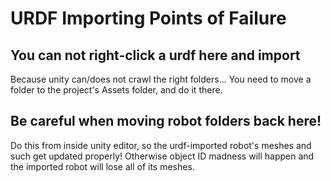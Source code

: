 # URDF Importing Points of Failure
## You can not right-click a urdf here and import
Because unity can/does not crawl the right folders... You need to move a folder to the project's Assets folder, and do it there.

## Be careful when moving robot folders back here!
Do this from inside unity editor, so the urdf-imported robot's meshes and such get updated properly!
Otherwise object ID madness will happen and the imported robot will lose all of its meshes.